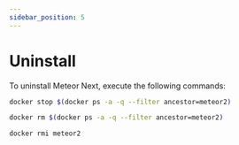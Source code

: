 ```yaml
---
sidebar_position: 5
---
```


# Uninstall

To uninstall Meteor Next, execute the following commands:

```bash title="Stop the meteor2 container"
docker stop $(docker ps -a -q --filter ancestor=meteor2)
```

```bash title="Remove the meteor2 container"
docker rm $(docker ps -a -q --filter ancestor=meteor2)
```

```bash title="Remove the meteor2 image"
docker rmi meteor2
```